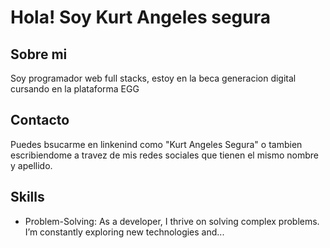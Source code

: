 # Hola! Soy Kurt Angeles segura

## Sobre mi
Soy programador web full stacks, estoy en la beca generacion digital cursando en la plataforma EGG

## Contacto
Puedes bsucarme en linkenind como "Kurt Angeles Segura" o tambien escribiendome a travez de mis redes sociales que tienen el mismo nombre y apellido.

## Skills
- Problem-Solving: As a developer, I thrive on solving complex problems. I’m constantly exploring new technologies and...
